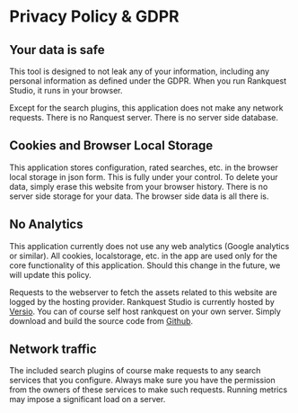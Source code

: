 # Privacy Policy & GDPR

## Your data is safe

This tool is designed to not leak any of your information, including any personal information as defined under the GDPR. When you run Rankquest Studio, it runs in your browser. 

Except for the search plugins, this application does not make any network requests. There is no Ranquest server. There is no server side database.

## Cookies and Browser Local Storage

This application stores configuration, rated searches, etc. in the browser local storage in json form. This is fully under your control. To delete your data, simply erase this website from your browser history. There is no server side storage for your data. The browser side data is all there is.

## No Analytics

This application currently does not use any web analytics (Google analytics or similar). All cookies, localstorage, etc. in the app are used only for the core functionality of this application. Should this change in the future, we will update this policy.

Requests to the webserver to fetch the assets related to this website are logged by the hosting provider. Rankquest Studio is currently hosted by [Versio](https://www.versio.nl). You can of course self host rankquest on your own server. Simply download and build the source code from [Github](https://github.com/jillesvangurp/rankquest-studio).

## Network traffic

The included search plugins of course make requests to any search services that you configure. Always make sure you have 
the permission from the owners of these services to make such requests. Running metrics may impose a significant load on a server.
